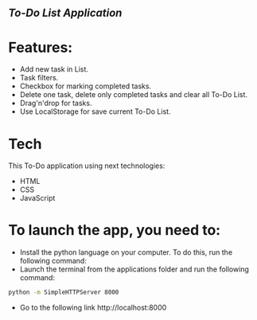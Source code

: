 ## _To-Do List Application_

# Features:

- Add new task in List.
- Task filters.
- Checkbox for marking completed tasks.
- Delete one task, delete only completed tasks and clear all To-Do List.
- Drag'n'drop for tasks.
- Use LocalStorage for save current To-Do List.

# Tech

This To-Do application using next technologies:

- HTML
- CSS
- JavaScript

# To launch the app, you need to:

- Install the python language on your computer. To do this, run the following command:
- Launch the terminal from the applications folder and run the following command:

```sh
python -m SimpleHTTPServer 8000
```

- Go to the following link http://localhost:8000
